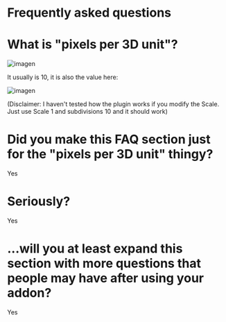 # Frequently asked questions

# What is "pixels per 3D unit"?
![imagen](https://user-images.githubusercontent.com/62379449/114275532-2fb73200-9a23-11eb-90fe-358a41e4e973.png)

It usually is 10, it is also the value here:

![imagen](https://user-images.githubusercontent.com/62379449/114275576-5ffed080-9a23-11eb-8388-1d0d566dcf8b.png)

(Disclaimer: I haven't tested how the plugin works if you modify the Scale. Just use Scale 1 and subdivisions 10 and it should work)

# Did you make this FAQ section just for the "pixels per 3D unit" thingy?

Yes

# Seriously?

Yes

# ...will you at least expand this section with more questions that people may have after using your addon?

Yes
